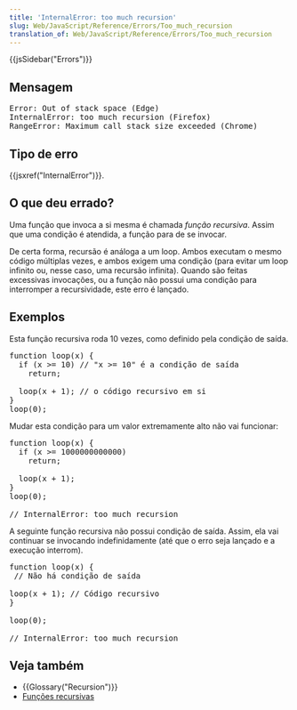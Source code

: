 ```yaml
---
title: 'InternalError: too much recursion'
slug: Web/JavaScript/Reference/Errors/Too_much_recursion
translation_of: Web/JavaScript/Reference/Errors/Too_much_recursion
---
```

<div>{{jsSidebar("Errors")}}</div>

<h2 id="Mensagem">Mensagem</h2>

<pre class="syntaxbox">Error: Out of stack space (Edge)
InternalError: too much recursion (Firefox)
RangeError: Maximum call stack size exceeded (Chrome)
</pre>

<h2 id="Tipo_de_erro">Tipo de erro</h2>

<p>{{jsxref("InternalError")}}.</p>

<h2 id="O_que_deu_errado">O que deu errado?</h2>

<p>Uma função que invoca a si mesma é chamada <em>função recursiva</em>. Assim que uma condição é atendida, a função para de se invocar. </p>

<p>De certa forma, recursão é análoga a um loop. Ambos executam o mesmo código múltiplas vezes, e ambos exigem uma condição (para evitar um loop infinito ou, nesse caso, uma recursão infinita). Quando são feitas excessivas invocações, ou a função não possui uma condição para interromper a recursividade, este erro é lançado.</p>

<h2 id="Exemplos">Exemplos</h2>

<p>Esta função recursiva roda 10 vezes, como definido pela condição de saída.</p>

<pre class="brush: js">function loop(x) {
  if (x &gt;= 10) // "x &gt;= 10" é a condição de saída
    return;

  loop(x + 1); // o código recursivo em si
}
loop(0);</pre>

<p>Mudar esta condição para um valor extremamente alto não vai funcionar:</p>

<pre class="brush: js example-bad">function loop(x) {
  if (x &gt;= 1000000000000)
    return;

  loop(x + 1);
}
loop(0);

// InternalError: too much recursion</pre>

<p>A seguinte função recursiva não possui condição de saída. Assim, ela vai continuar se invocando indefinidamente (até que o erro seja lançado e a execução interrom).</p>

<pre class="brush: js example-bad">function loop(x) {
 // Não há condição de saída

loop(x + 1); // Código recursivo
}

loop(0);

// InternalError: too much recursion</pre>

<h2 id="Veja_também">Veja também</h2>

<ul>
 <li>{{Glossary("Recursion")}}</li>
 <li><a href="/en-US/docs/Web/JavaScript/Guide/Functions#Recursion">Funções recursivas</a></li>
</ul>
